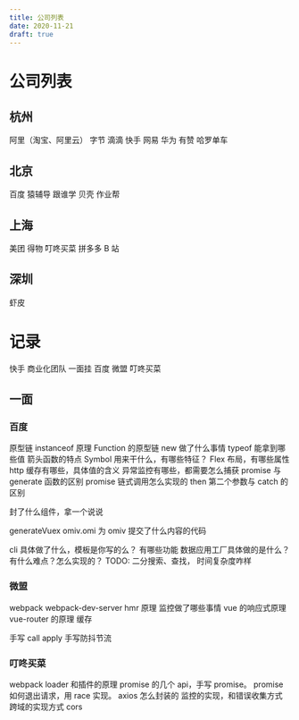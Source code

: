 ```yaml
---
title: 公司列表
date: 2020-11-21
draft: true
---
```


# 公司列表

## 杭州

阿里（淘宝、阿里云）
字节
滴滴
快手
网易
华为
有赞
哈罗单车

## 北京

百度
猿辅导
跟谁学
贝壳
作业帮

## 上海

美团
得物
叮咚买菜
拼多多
B 站

## 深圳

虾皮

# 记录

快手 商业化团队 一面挂
百度
微盟
叮咚买菜

## 一面

### 百度

原型链
instanceof 原理
Function 的原型链
new 做了什么事情
typeof 能拿到哪些值
箭头函数的特点
Symbol 用来干什么，有哪些特征？
Flex 布局，有哪些属性
http 缓存有哪些，具体值的含义
异常监控有哪些，都需要怎么捕获
promise 与 generate 函数的区别
promise 链式调用怎么实现的
then 第二个参数与 catch 的区别

封了什么组件，拿一个说说

generateVuex
omiv.omi
为 omiv 提交了什么内容的代码

cli 具体做了什么，模板是你写的么？ 有哪些功能
数据应用工厂具体做的是什么？ 有什么难点？怎么实现的？
TODO: 二分搜索、查找， 时间复杂度咋样

### 微盟

webpack
webpack-dev-server hmr 原理
监控做了哪些事情
vue 的响应式原理
vue-router 的原理
缓存

手写 call apply
手写防抖节流

### 叮咚买菜

webpack loader 和插件的原理
promise 的几个 api，手写 promise。 promise 如何退出请求，用 race 实现。
axios 怎么封装的
监控的实现，和错误收集方式
跨域的实现方式 cors
